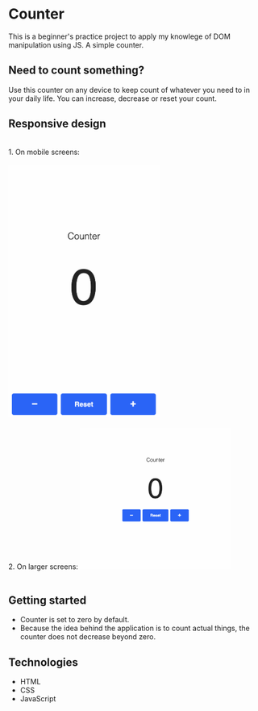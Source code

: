 # Counter

This is a beginner's practice project to apply my knowlege of DOM manipulation using JS. A simple counter.

## Need to count something?

Use this counter on any device to keep count of whatever you need to in your daily life. You can increase, decrease or reset your count. 

## Responsive design
<br>
1. On mobile screens:
<br>
<br>

<img src="images/smaller-screen.png" width="300">
<br>
<br>
2. On larger screens:

<img src="images/larger-screen.png" width="300">
<br>
<br>

## Getting started

* Counter is set to zero by default. 
* Because the idea behind the application is to count actual things, the counter does not decrease beyond zero. 

## Technologies

* HTML
* CSS
* JavaScript
